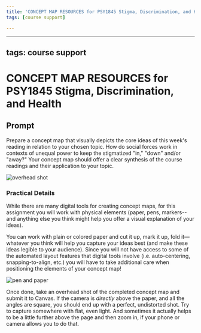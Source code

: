 ```yaml
---
title: 'CONCEPT MAP RESOURCES for PSY1845 Stigma, Discrimination, and Health'
tags: [course support]

---
```


---
tags: course support
---

# CONCEPT MAP RESOURCES for PSY1845 Stigma, Discrimination, and Health

## Prompt

Prepare a concept map that visually depicts the core ideas of this week's reading in relation to your chosen topic. How do social forces work in contexts of unequal power to keep the stigmatized "in," "down" and/or "away?" Your concept map should offer a clear synthesis of the course readings and their application to your topic.

![overhead shot](https://files.slack.com/files-pri/T0HTW3H0V-F01D53NK9HU/20190416_006_soc1106_infographicworkshop_hyper1_001_00004116.png?pub_secret=537778780e)

### Practical Details

While there are many digital tools for creating concept maps, for this assignment you will work with physical elements (paper, pens, markers--and anything else you think might help you offer a visual explanation of your ideas).

You can work with plain or colored paper and cut it up, mark it up, fold it—whatever you think will help you capture your ideas best (and make these ideas legible to your audience). Since you will not have access to some of the automated layout features that digital tools involve (i.e. auto-centering, snapping-to-align, etc.) you will have to take additional care when positioning the elements of your concept map!

![pen and paper](https://live.staticflickr.com/65535/50695102901_af40d208bb_h.jpg)
  
Once done, take an overhead shot of the completed concept map and submit it to Canvas. If the camera is *directly* above the paper, and all the angles are square, you should end up with a perfect, undistorted shot. Try to capture somewhere with flat, even light. And sometimes it actually helps to be a little further above the page and then zoom in, if your phone or camera allows you to do that.
  